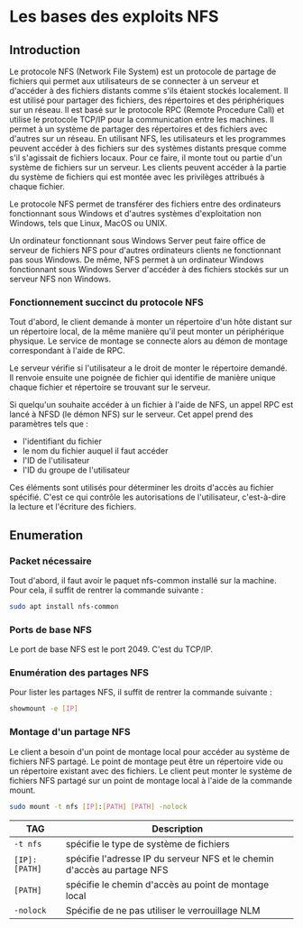 
# Les bases des exploits NFS

## Introduction

Le protocole NFS (Network File System) est un protocole de partage de fichiers qui permet aux utilisateurs de se connecter à un serveur et d'accéder à des fichiers distants comme s'ils étaient stockés localement. Il est utilisé pour partager des fichiers, des répertoires et des périphériques sur un réseau. Il est basé sur le protocole RPC (Remote Procedure Call) et utilise le protocole TCP/IP pour la communication entre les machines. Il permet à un système de partager des répertoires et des fichiers avec d'autres sur un réseau. En utilisant NFS, les utilisateurs et les programmes peuvent accéder à des fichiers sur des systèmes distants presque comme s'il s'agissait de fichiers locaux. Pour ce faire, il monte tout ou partie d'un système de fichiers sur un serveur. Les clients peuvent accéder à la partie du système de fichiers qui est montée avec les privilèges attribués à chaque fichier.

Le protocole NFS permet de transférer des fichiers entre des ordinateurs fonctionnant sous Windows et d'autres systèmes d'exploitation non Windows, tels que Linux, MacOS ou UNIX.

Un ordinateur fonctionnant sous Windows Server peut faire office de serveur de fichiers NFS pour d'autres ordinateurs clients ne fonctionnant pas sous Windows. De même, NFS permet à un ordinateur Windows fonctionnant sous Windows Server d'accéder à des fichiers stockés sur un serveur NFS non Windows.

### Fonctionnement succinct du protocole NFS

Tout d'abord, le client demande à monter un répertoire d'un hôte distant sur un répertoire local, de la même manière qu'il peut monter un périphérique physique. Le service de montage se connecte alors au démon de montage correspondant à l'aide de RPC.

Le serveur vérifie si l'utilisateur a le droit de monter le répertoire demandé. Il renvoie ensuite une poignée de fichier qui identifie de manière unique chaque fichier et répertoire se trouvant sur le serveur.

Si quelqu'un souhaite accéder à un fichier à l'aide de NFS, un appel RPC est lancé à NFSD (le démon NFS) sur le serveur. Cet appel prend des paramètres tels que :

* l'identifiant du fichier
* le nom du fichier auquel il faut accéder
* l'ID de l'utilisateur
* l'ID du groupe de l'utilisateur

Ces éléments sont utilisés pour déterminer les droits d'accès au fichier spécifié. C'est ce qui contrôle les autorisations de l'utilisateur, c'est-à-dire la lecture et l'écriture des fichiers.


## Enumeration

### Packet nécessaire

Tout d'abord, il faut avoir le paquet nfs-common installé sur la machine. Pour cela, il suffit de rentrer la commande suivante :

```bash
sudo apt install nfs-common
```
### Ports de base NFS

Le port de base NFS est le port 2049. C'est du TCP/IP.

### Enumération des partages NFS

Pour lister les partages NFS, il suffit de rentrer la commande suivante :

```bash
showmount -e [IP]
```

### Montage d'un partage NFS

Le client a besoin d'un point de montage local pour accéder au système de fichiers NFS partagé. Le point de montage peut être un répertoire vide ou un répertoire existant avec des fichiers. Le client peut monter le système de fichiers NFS partagé sur un point de montage local à l'aide de la commande mount.

```bash
sudo mount -t nfs [IP]:[PATH] [PATH] -nolock
```

TAG | Description
--- | ---
`-t nfs` | spécifie le type de système de fichiers
`[IP]:[PATH]` | spécifie l'adresse IP du serveur NFS et le chemin d'accès au partage NFS
`[PATH]` | spécifie le chemin d'accès au point de montage local
`-nolock` | Spécifie de ne pas utiliser le verrouillage NLM

